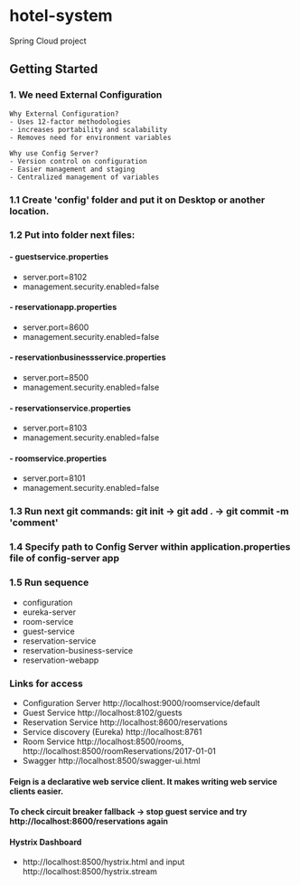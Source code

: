# hotel-system
Spring Cloud project

## Getting Started

### 1. We need External Configuration
    Why External Configuration?
    - Uses 12-factor methodologies
    - increases portability and scalability
    - Removes need for environment variables

    Why use Config Server?
    - Version control on configuration
    - Easier management and staging
    - Centralized management of variables

### 1.1 Create 'config' folder and put it on Desktop or another location.

### 1.2 Put into folder next files:
#### - guestservice.properties
- server.port=8102
- management.security.enabled=false

#### - reservationapp.properties
- server.port=8600
- management.security.enabled=false

#### - reservationbusinessservice.properties
- server.port=8500
- management.security.enabled=false

#### - reservationservice.properties
- server.port=8103
- management.security.enabled=false

#### - roomservice.properties
- server.port=8101
- management.security.enabled=false

### 1.3 Run next git commands: git init -> git add . -> git commit -m 'comment'

### 1.4 Specify path to Config Server within application.properties file of config-server app

### 1.5 Run sequence
- configuration
- eureka-server
- room-service
- guest-service
- reservation-service
- reservation-business-service
- reservation-webapp

### Links for access
- Configuration Server http://localhost:9000/roomservice/default
- Guest Service http://localhost:8102/guests
- Reservation Service http://localhost:8600/reservations
- Service discovery (Eureka) http://localhost:8761
- Room Service
  http://localhost:8500/rooms, http://localhost:8500/roomReservations/2017-01-01
- Swagger http://localhost:8500/swagger-ui.html

#### Feign is a declarative web service client. It makes writing web service clients easier.

#### To check circuit breaker fallback -> stop guest service and try http://localhost:8600/reservations again

#### Hystrix Dashboard
- http://localhost:8500/hystrix.html and input http://localhost:8500/hystrix.stream
